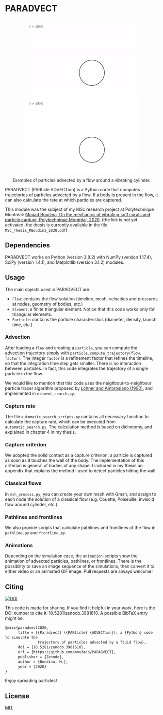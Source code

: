 # PARADVECT

<p align="center">
    <img src="gallery/Re100_Ur5_R01.gif" height="250" alt="Capture of large particles"/>
    <img src="gallery/Re100_Ur5_R0031.gif" height="250" alt="Capture of small particles"/>
</p>
<p align="center">
  Examples of particles advected by a flow around a vibrating cylinder.
</p>

PARADVECT (PARticle ADVECTion) is a Python code that computes trajectories of particles advected by a flow. If a body is present in the flow, it can also calculate the rate at which particles are captured.

This module was the subject of my MSc research project at Polytechnique Montréal:
[Mouad Boudina, On the mechanics of vibrating soft corals and particle capture, Polytechnique Montréal, 2020](). (the link is not yet activated, the thesis is currently available in the file `MSc_Thesis_MBoudina_2020.pdf`)

## Dependencies

PARADVECT works on Python (version 3.8.2) with NumPy (version 1.17.4), SciPy (version 1.4.1), and Matplotlib (version 3.1.2) modules.

## Usage

The main objects used in PARADVECT are:
- `Flow`: contains the flow solution (timeline, mesh, velocities and pressures at nodes, geometry of bodies, etc.)
- `Element`: a finite triangular element. Notice that this code works only for triangular elements.
- `Particle`: contains the particle characteristics (diameter, density, launch time, etc.)

### Advection
After loading a `flow` and creating a `particle`, you can compute the advection trajectory simply with `particle.compute_trajectory(flow, factor)`. The integer `factor` is a refinement factor that refines the timeline, so that the integration time step gets smaller. There is no interaction between particles. In fact, this code integrates the trajectory of a single particle in the flow.

We would like to mention that this code uses the neighbour-to-neighbour particle tracer algorithm proposed by [Löhner and Ambrosiano (1990)](doi.org/10.1016/0021-9991(90)90002-I), and implemented in `element_search.py`.

### Capture rate
The file `automatic_search_scripts.py` contains all necessary function to calculate the capture rate, which can be executed from `automatic_search.py`. The calculation method is based on dichotomy, and explained in chapter 4 in my thesis.

### Capture criterion
We adopted the solid contact as a capture criterion: a particle is captured as soon as it touches the wall of the body. The implementation of this criterion is general of bodies of any shape. I included in my thesis an appendix that explains the method I used to detect particles hitting the wall.

### Classical flows
In `msh_process.py`, you can create your own mesh with Gmsh, and assign to each node the solution of a classical flow (e.g. Couette, Poiseuille, inviscid flow around cylinder, etc.)

### Pathlines and frontlines
We also provide scripts that calculate pathlines and frontlines of the flow in `pathline.py` and `frontline.py`.

### Animations
Depending on the simulation case, the `animation`-scripts show the animation of advected particles, pathlines, or frontlines. There is the possibility to save an image sequence of the simulations, then convert it to either video or an animated GIF image. Pull requests are always welcome!

## Citing
[![DOI](https://zenodo.org/badge/268262918.svg)](https://zenodo.org/badge/latestdoi/268262918)

This code is made for sharing. If you find it helpful in your work, here is the DOI number to cite it: 10.5281/zenodo.3981610. A possible BibTeX entry might be:
```
@misc{paradvect2020,
	  title = {{Paradvect} ({PARticle} {ADVECTion}): a {Python} code to simulate the 
	           trajectory of particles advected by a fluid flow},
      doi = {10.5281/zenodo.3981610},
      url = {https://github.com/mou3adb/PARADVECT},
      publisher = {Zenodo},
      author = {Boudina, M.},
      year = {2020}
}
```
Enjoy spreading particles!

## License
[MIT](https://choosealicense.com/licenses/mit/)

